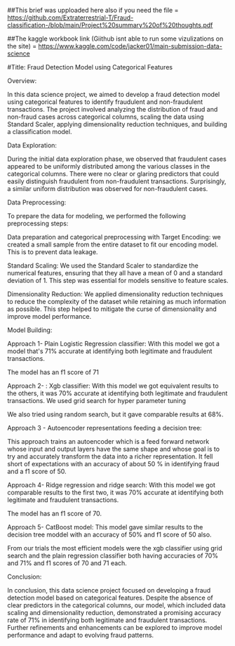 ##This brief was upploaded here also if you need the file = https://github.com/Extraterrestrial-T/Fraud-classification-/blob/main/Project%20summary%20of%20thoughts.pdf

##The kaggle workbook link (Giithub isnt able to run some vizulizations on the site) = https://www.kaggle.com/code/jacker01/main-submission-data-science

#Title: Fraud Detection Model using Categorical Features 

  

Overview: 

In this data science project, we aimed to develop a fraud detection model using categorical features to identify fraudulent and non-fraudulent transactions. The project involved analyzing the distribution of fraud and non-fraud cases across categorical columns, scaling the data using Standard Scaler, applying dimensionality reduction techniques, and building a classification model. 

  

Data Exploration: 

During the initial data exploration phase, we observed that fraudulent cases appeared to be uniformly distributed among the various classes in the categorical columns. There were no clear or glaring predictors that could easily distinguish fraudulent from non-fraudulent transactions. Surprisingly, a similar uniform distribution was observed for non-fraudulent cases. 

  

Data Preprocessing: 

To prepare the data for modeling, we performed the following preprocessing steps: 

 Data preparation and categorical preprocessing with Target Encoding: we created a small sample from the entire dataset to fit our encoding model. This is to prevent data leakage.  

Standard Scaling: We used the Standard Scaler to standardize the numerical features, ensuring that they all have a mean of 0 and a standard deviation of 1. This step was essential for models sensitive to feature scales. 

Dimensionality Reduction: We applied dimensionality reduction techniques to reduce the complexity of the dataset while retaining as much information as possible. This step helped to mitigate the curse of dimensionality and improve model performance. 

Model Building: 

Approach 1- Plain Logistic Regression classifier:  With this model we got a model that's 71% accurate at identifying both legitimate and fraudulent transactions. 

The model has an f1 score of 71 

Approach 2- : Xgb classifier:     With this model we got equivalent results to the others, it was 70% accurate at identifying both legitimate and fraudulent transactions. We used grid search for hyper parameter tuning 

We also tried using random search, but it gave comparable results at 68%. 

Approach 3 - Autoencoder representations feeding a decision tree:  

This approach trains an autoencoder which is a feed forward network whose input and output layers have the same shape and whose goal is to try and accurately transform the data into a richer representation. It fell short of expectations with an accuracy of about 50 % in identifying fraud and a f1 score of 50. 

 

Approach 4- Ridge regression and ridge search: With this model we got comparable results to the first two, it was 70% accurate at identifying both legitimate and fraudulent transactions. 

The model has an f1 score of 70. 

 

Approach 5- CatBoost model:  This model gave similar results to the decision tree moddel with an accuracy of 50% and f1 score of 50 also. 

From our trials the most efficient models were the xgb classifier using grid search and the plain regression classifier both having accuracies of 70% and 71% and f1 scores of 70 and 71 each.  

Conclusion: 

In conclusion, this data science project focused on developing a fraud detection model based on categorical features. Despite the absence of clear predictors in the categorical columns, our model, which included data scaling and dimensionality reduction, demonstrated a promising accuracy rate of 71% in identifying both legitimate and fraudulent transactions. Further refinements and enhancements can be explored to improve model performance and adapt to evolving fraud patterns. 

 
